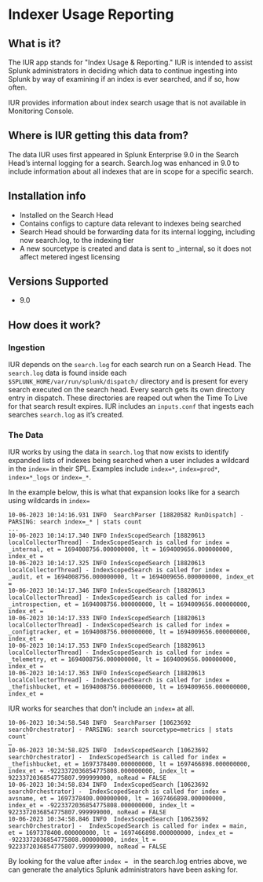# Indexer Usage Reporting 

## What is it?

The IUR app stands for "Index Usage & Reporting." IUR is intended to assist Splunk administrators in deciding which data to continue ingesting into Splunk by way of examining if an index is ever searched, and if so, how often.

IUR provides information about index search usage that is not available in Monitoring Console.

## Where is IUR getting this data from? 

The data IUR uses first appeared in Splunk Enterprise 9.0 in the Search Head’s internal logging for a search. Search.log was enhanced in 9.0 to include information about all indexes that are in scope for a specific search.
 
## Installation info

- Installed on the Search Head
- Contains configs to capture data relevant to indexes being searched
- Search Head should be forwarding data for its internal logging, including now search.log, to the indexing tier
- A new sourcetype is created and data is sent to _internal, so it does not affect metered ingest licensing

## Versions Supported

- 9.0

## How does it work?

### Ingestion

IUR depends on the `search.log` for each search run on a Search Head. The `search.log` data is found inside each `$SPLUNK_HOME/var/run/splunk/dispatch/` directory and is present for every search executed on the search head. Every search gets its own directory entry in dispatch. These directories are reaped out when the Time To Live for that search result expires. IUR includes an `inputs.conf` that ingests each searches `search.log` as it’s created.

### The Data
IUR works by using the data in `search.log` that now exists to identify expanded lists of indexes being searched when a user includes a wildcard in the `index=` in their SPL. Examples include `index=*`, `index=prod*`, `index=*_logs` or `index=_*`. 

In the example below, this is what that expansion looks like for a search using wildcards in `index=`

    10-06-2023 10:14:16.931 INFO  SearchParser [18820582 RunDispatch] - PARSING: search index=_* | stats count
    ...
    10-06-2023 10:14:17.340 INFO IndexScopedSearch [18820613 localCollectorThread] - IndexScopedSearch is called for index = _internal, et = 1694008756.000000000, lt = 1694009656.000000000, index_et =
    10-06-2023 10:14:17.325 INFO IndexScopedSearch [18820613 localCollectorThread] - IndexScopedSearch is called for index = _audit, et = 1694008756.000000000, lt = 1694009656.000000000, index_et =
    10-06-2023 10:14:17.346 INFO IndexScopedSearch [18820613 localCollectorThread] - IndexScopedSearch is called for index = _introspection, et = 1694008756.000000000, lt = 1694009656.000000000, index_et =
    10-06-2023 10:14:17.333 INFO IndexScopedSearch [18820613 localCollectorThread] - IndexScopedSearch is called for index = _configtracker, et = 1694008756.000000000, lt = 1694009656.000000000, index_et =
    10-06-2023 10:14:17.353 INFO IndexScopedSearch [18820613 localCollectorThread] - IndexScopedSearch is called for index = _telemetry, et = 1694008756.000000000, lt = 1694009656.000000000, index_et =
    10-06-2023 10:14:17.363 INFO IndexScopedSearch [18820613 localCollectorThread] - IndexScopedSearch is called for index = _thefishbucket, et = 1694008756.000000000, lt = 1694009656.000000000, index_et =

IUR works for searches that don't include an `index=` at all.

    10-06-2023 10:34:58.548 INFO  SearchParser [10623692 searchOrchestrator] - PARSING: search sourcetype=metrics | stats count`
    …
    10-06-2023 10:34:58.825 INFO  IndexScopedSearch [10623692 searchOrchestrator] -  IndexScopedSearch is called for index = _thefishbucket, et = 1697378400.000000000, lt = 1697466898.000000000, index_et = -9223372036854775808.000000000, index_lt = 9223372036854775807.999999000, noRead = FALSE
    10-06-2023 10:34:58.834 INFO  IndexScopedSearch [10623692 searchOrchestrator] -  IndexScopedSearch is called for index = avsname, et = 1697378400.000000000, lt = 1697466898.000000000, index_et = -9223372036854775808.000000000, index_lt = 9223372036854775807.999999000, noRead = FALSE
    10-06-2023 10:34:58.846 INFO  IndexScopedSearch [10623692 searchOrchestrator] -  IndexScopedSearch is called for index = main, et = 1697378400.000000000, lt = 1697466898.000000000, index_et = -9223372036854775808.000000000, index_lt = 9223372036854775807.999999000, noRead = FALSE

By looking for the value after `index = ` in the search.log entries above, we can generate the analytics Splunk administrators have been asking for.

